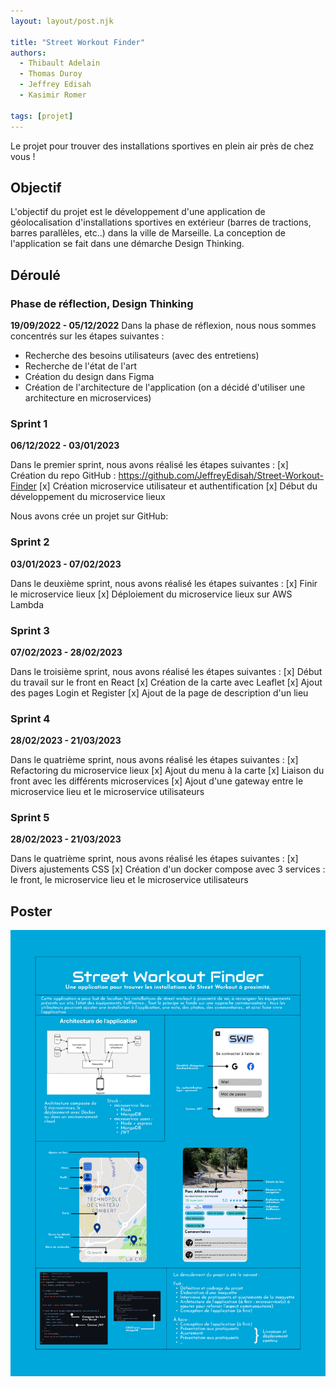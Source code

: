 ```yaml
---
layout: layout/post.njk

title: "Street Workout Finder"
authors:
  - Thibault Adelain
  - Thomas Duroy
  - Jeffrey Edisah
  - Kasimir Romer

tags: [projet]
---
```

<!-- début résumé -->
Le projet pour trouver des installations sportives en plein air près de chez vous !
<!-- fin résumé -->

## Objectif
L'objectif du projet est le développement d'une application de géolocalisation d'installations sportives en extérieur (barres de tractions, barres parallèles, etc..) dans la ville de Marseille. La conception de l'application se fait dans une démarche Design Thinking.

## Déroulé 

### Phase de réflection, Design Thinking
**19/09/2022 - 05/12/2022**
Dans la phase de réflexion, nous nous sommes concentrés sur les étapes suivantes :
- Recherche des besoins utilisateurs (avec des entretiens)
- Recherche de l'état de l'art
- Création du design dans Figma
- Création de l'architecture de l'application (on a décidé d'utiliser une architecture en microservices)

### Sprint 1
**06/12/2022 - 03/01/2023**

Dans le premier sprint, nous avons réalisé les étapes suivantes :
[x] Création du repo GitHub : https://github.com/JeffreyEdisah/Street-Workout-Finder
[x] Création microservice utilisateur et authentification
[x] Début du développement du microservice lieux

Nous avons crée un projet sur GitHub: 

### Sprint 2
**03/01/2023 - 07/02/2023**

Dans le deuxième sprint, nous avons réalisé les étapes suivantes :
[x] Finir le microservice lieux
[x] Déploiement du microservice lieux sur AWS Lambda

### Sprint 3
**07/02/2023 - 28/02/2023**

Dans le troisième sprint, nous avons réalisé les étapes suivantes :
[x] Début du travail sur le front en React
[x] Création de la carte avec Leaflet
[x] Ajout des pages Login et Register
[x] Ajout de la page de description d'un lieu

### Sprint 4
**28/02/2023 - 21/03/2023**

Dans le quatrième sprint, nous avons réalisé les étapes suivantes :
[x] Refactoring du microservice lieux
[x] Ajout du menu à la carte
[x] Liaison du front avec les différents microservices
[x] Ajout d'une gateway entre le microservice lieu et le microservice utilisateurs

### Sprint 5
**28/02/2023 - 21/03/2023**

Dans le quatrième sprint, nous avons réalisé les étapes suivantes :
[x] Divers ajustements CSS
[x] Création d'un docker compose avec 3 services : le front, le microservice lieu et le microservice utilisateurs

## Poster

![SWF_Poster](SWF_Poster.png)